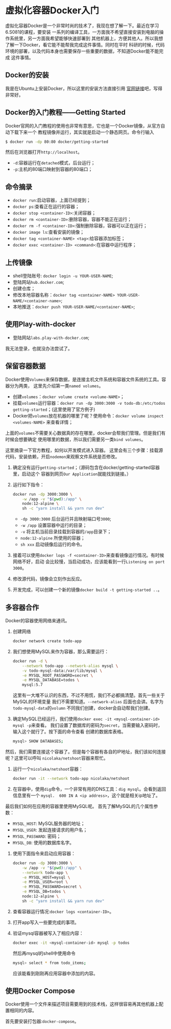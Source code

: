 # 虚拟化容器Docker入门

虚拟化容器Docker是一个非常时尚的技术了，我现在想了解一下。最近在学习6.S081的课程，要安装
一系列的编译工具，一方面我不希望直接安装到电脑的操作系统里，另一方面我希望能够快速部署到
其他机器上，方便其他人。所以我想了解一下Docker，看它能不能帮我完成这件事情。同时在平时
科研的时候，代码环境的部署，以及代码本身也需要保存一些重要的数据，不知道Docker能不能完成
这件事情。

## Docker的安装

我是在Ubuntu上安装Docker，所以这里的安装方法直接引用
[官网链接](https://docs.docker.com/engine/install/ubuntu/)吧，写得非常好。

## Docker的入门教程——Getting Started

Docker官网的入门教程的使用也非常有意思，它也是一个Docker镜像，从官方自动下载下来一个
教程镜像并运行，其实就是启动一个静态网页。命令行输入

```bash
$ docker run -dp 80:80 docker/getting-started
```

然后在浏览器打开`http://localhost`。

- `-d`:容器运行在`detached`模式，后台运行；
- `-p`:主机的80端口映射到容器的80端口；

## 命令摘录

- `docker run`:启动容器，上面已经提到；
- `docker ps`:查看正在运行的容器；
- `docker stop <container-ID>`:关闭容器；
- `docker rm <container-ID>`:删除容器，容器不能正在运行；
- `docker rm -f <container-ID>`:强制删除容器，容器可以正在运行；
- `docker image ls`:查看安装的镜像；
- `docker tag <container-NAME> <tag>`:给容器添加标签；
- `docker exec <container-ID> <command>`:在容器中运行程序；

## 上传镜像

- shell登陆账号: `docker login -u YOUR-USER-NAME`;
- 登陆网站`hub.docker.com`;
- 创建仓库；
- 修改本地容器名称：`docker tag <container-NAME> YOUR-USER-NAME/<container-name>`;
- 本地推送：`docker push YOUR-USER-NAME/<container-NAME>`;

## 使用Play-with-docker

- 登陆网站`labs.play-with-docker.com`;

我无法登录，也就没办法尝试了。

## 保留容器数据

Docker使用`Volumes`来保存数据，是连接主机文件系统和容器文件系统的工具。容器分为两类，
这里先介绍第一类`named volumes`。

- 创建`volumes`：`docker volume create <volume-NAME>`；
- 挂载`volumes`运行容器：`docker run -dp 3000:3000 -v todo-db:/etc/todos getting-started`；(这里使用了官方例子)
- Docker把`volumes`放在机器的哪里了呢？使用命令：`docker volume inspect <volumes-NAME>`
来查看详情；

上面的`volumes`不需要关心数据真的存在哪里，docker会帮我们管理。但是我们有时候会想要确定
使用哪里的数据，所以我们需要另一类`bind volumes`。

这里摘录一下官方教程，如何以开发模式进入容器。
这里会有三个步骤：挂载源代码，安装依赖，开启`nodemon`来观察文件系统是否修改。

1. 确定没有运行`getting-started`；（源码包含在docker/getting-started容器里，启动这个
容器到网页`Our Application`就能找到链接。）
2. 运行如下指令：
  
    ```bash
    docker run -dp 3000:3000 \
        -w /app -v "$(pwd):/app" \
        node:12-alpine \
        sh -c "yarn install && yarn run dev"
    ```

    - `-dp 3000:3000` 后台运行并且映射端口号`3000`;
    - `-w /app` 设置容器中运行的目录；
    - `-v` 将主机当前目录挂载到容器的`/app`目录下；
    - `node:12-alpine` 所使用的容器；
    - `sh xxx` 启动镜像后运行的命令。

3. 接着可以使用`docker logs -f <container-ID>`来查看镜像运行情况。有时候网络不好，启动
会比较慢，当启动成功，应该能看到一行`Listening on port 3000`。
4. 修改源代码，镜像会立刻作出反应。
5. 开发完成，可以创建一个新的镜像`docker build -t getting-started ..`。

## 多容器合作

Docker的容器使用网络来通讯。

1. 创建网络
   
    ```bash
    docker network create todo-app  
    ```

2. 我们想使用MySQL来作为容器，那么需要运行：
   
    ```bash
    docker run -d \
        --network todo-app --network-alias mysql \
        -v todo-mysql-data:/var/lib/mysql \
        -e MYSQL_ROOT_PASSWORD=secret \
        -e MYSQL_DATABASE=todos \
        mysql:5.7
    ```

    这里有一大堆不认识的东西，不过不用慌，我们不必都搞清楚。首先一些关于MySQL的环境变量
    我们不需要知道。`--network-alias` 后面也会讲。名字为`todo-mysql-data`的`volumn`
    不同我们创建，docker会自动帮我们创建。
3. 确定MySQL已经运行，我们使用`docker exec -it <mysql-container-id> mysql -p`来查看。
   我们设置了数据库的密码为`secret`，当需要输入密码时，输入这个就行了。按下面的命令查看
   创建的数据库表格。
   
    ```bash
    mysql> SHOW DATABASES; 
    ```

然后，我们需要连接这个容器了。但是每个容器有各自的IP地址，我们该如何连接呢？这里可以呼叫
`nicolaka/netshoot`容器来帮忙。

1. 运行一个`nicolaka/netshoot`容器：

    ```bash
    docker run -it --network todo-app nicolaka/netshoot
    ```

2. 在容器中，使用`dig`命令，一个非常有用的DNS工具：`dig mysql`。会看到返回信息里有一个
   `mysql.  600 IN A <ip address>`，这个就是相关ip地址了。
   
最后我们如何在应用的容器里使用MySQL呢。
首先了解MySQL的几个属性参数：

- `MYSQL_HOST`: MySQL服务器的地址；
- `MYSQL_USER`: 发起连接请求的用户名；
- `MYSQL_PASSWARD`: 密码；
- `MYSQL_DB`: 使用的数据库名字。

1. 使用下面指令来启动应用容器：

    ```bash
    docker run -dp 3000:3000 \
        -w /app -v "$(pwd):/app" \
        --network todo-app \
        -e MYSQL_HOST=mysql \
        -e MYSQL_USER=root \
        -e MYSQL_PASSWARD=secret \
        -e MYSQL_DB=todos \
        node:12-alpine \
        sh -c "yarn install && yarn run dev"
    ```

2. 查看容器运行情况:`docker logs <container-ID>`。
3. 打开app写入一些要完成的事项。
4. 验证mysql容器被写入了相应内容：
   
    ```bash
    docker exec -it <mysql-container-id> mysql -p todos
    ```

    然后再mysql的shell中使用命令

    ```bash
    mysql> select * from todo_items;
    ```

    应该能看到刚刚再应用容器中添加的内容。

## 使用Docker Compose

Docker使用一个文件来描述项目需要用到的技术栈，这样很容易再其他机器上配置相同的内容。

首先要安装打包器:`docker-compose`。

